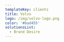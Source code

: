 ```yaml
---
templateKey: clients
title: Volvo
logo: /img/volvo-logo.png
color: '#bad455'
solutionsList:
  - Brand Desire
---
```

